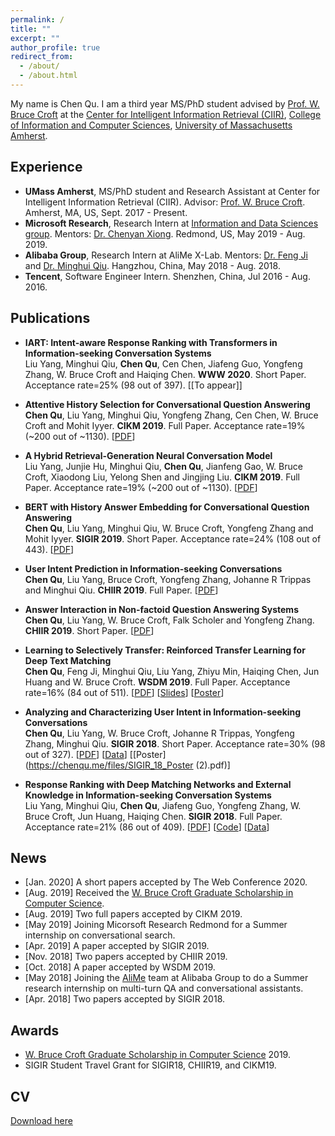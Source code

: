 ```yaml
---
permalink: /
title: ""
excerpt: ""
author_profile: true
redirect_from: 
  - /about/
  - /about.html
---
```


My name is Chen Qu. I am a third year MS/PhD student advised by [Prof. W. Bruce Croft](http://ciir.cs.umass.edu/croft) at the [Center for Intelligent Information Retrieval (CIIR)](http://ciir.cs.umass.edu/), [College of Information and Computer Sciences](https://www.cics.umass.edu/), [University of Massachusetts Amherst](https://www.umass.edu/).

## Experience
* **UMass Amherst**, MS/PhD student and Research Assistant at Center for Intelligent Information Retrieval (CIIR). Advisor: [Prof. W. Bruce Croft](http://ciir.cs.umass.edu/croft). Amherst, MA, US, Sept. 2017 - Present.  
* **Microsoft Research**, Research Intern at [Information and Data Sciences group](https://www.microsoft.com/en-us/research/group/information-and-data-sciences/). Mentors: [Dr. Chenyan Xiong](https://www.microsoft.com/en-us/research/people/cxiong/). Redmond, US, May 2019 - Aug. 2019.  
* **Alibaba Group**, Research Intern at AliMe X-Lab. Mentors: [Dr. Feng Ji](https://www.linkedin.com/in/feng-ji-68055b62/) and [Dr. Minghui Qiu](https://sites.google.com/site/qiumh0727/). Hangzhou, China, May 2018 - Aug. 2018.
* **Tencent**, Software Engineer Intern. Shenzhen, China, Jul 2016 - Aug. 2016.

## Publications
* **IART: Intent-aware Response Ranking with Transformers in Information-seeking Conversation Systems**  
Liu Yang, Minghui Qiu, **Chen Qu**, Cen Chen, Jiafeng Guo, Yongfeng Zhang, W. Bruce Croft and Haiqing Chen. **WWW 2020**. Short Paper. Acceptance rate=25% (98 out of 397). [[To appear]]  

* **Attentive History Selection for Conversational Question Answering**  
**Chen Qu**, Liu Yang, Minghui Qiu, Yongfeng Zhang, Cen Chen, W. Bruce Croft and Mohit Iyyer. **CIKM 2019**. Full Paper. Acceptance rate=19% (~200 out of ~1130). [[PDF](https://arxiv.org/abs/1908.09456)]  

* **A Hybrid Retrieval-Generation Neural Conversation Model**  
Liu Yang, Junjie Hu, Minghui Qiu, **Chen Qu**, Jianfeng Gao, W. Bruce Croft, Xiaodong Liu, Yelong Shen and Jingjing Liu. **CIKM 2019**. Full Paper. Acceptance rate=19% (~200 out of ~1130). [[PDF](https://arxiv.org/abs/1904.09068)]  

* **BERT with History Answer Embedding for Conversational Question Answering**  
**Chen Qu**, Liu Yang, Minghui Qiu, W. Bruce Croft, Yongfeng Zhang and Mohit Iyyer. **SIGIR 2019**. Short Paper. Acceptance rate=24% (108 out of 443). [[PDF](https://arxiv.org/abs/1905.05412)]  

* **User Intent Prediction in Information-seeking Conversations**  
**Chen Qu**, Liu Yang, Bruce Croft, Yongfeng Zhang, Johanne R Trippas and Minghui Qiu. **CHIIR 2019**. Full Paper. [[PDF](http://arxiv.org/abs/1901.03489)]  

* **Answer Interaction in Non-factoid Question Answering Systems**  
**Chen Qu**, Liu Yang, W. Bruce Croft, Falk Scholer and Yongfeng Zhang. **CHIIR 2019**. Short Paper. [[PDF](https://arxiv.org/abs/1901.03491)]  

* **Learning to Selectively Transfer: Reinforced Transfer Learning for Deep Text Matching**  
**Chen Qu**, Feng Ji, Minghui Qiu, Liu Yang, Zhiyu Min, Haiqing Chen, Jun Huang and W. Bruce Croft. **WSDM 2019**. Full Paper. Acceptance rate=16% (84 out of 511). [[PDF](http://arxiv.org/abs/1812.11561)] [[Slides](https://chenqu.me/files/Learning_to_Selectively_Transfer_WSDM19_QU.pdf)] [[Poster](https://chenqu.me/files/WSDM_19_Poster.pdf)]  

* **Analyzing and Characterizing User Intent in Information-seeking Conversations**  
**Chen Qu**, Liu Yang, W. Bruce Croft, Johanne R Trippas, Yongfeng Zhang, Minghui Qiu. **SIGIR 2018**. Short Paper. Acceptance rate=30% (98 out of 327). [[PDF](https://arxiv.org/abs/1804.08759)] [[Data](https://ciir.cs.umass.edu/downloads/msdialog/)] [[Poster](https://chenqu.me/files/SIGIR_18_Poster (2).pdf)]

* **Response Ranking with Deep Matching Networks and External Knowledge in Information-seeking Conversation Systems**  
Liu Yang, Minghui Qiu, **Chen Qu**, Jiafeng Guo, Yongfeng Zhang, W. Bruce Croft, Jun Huang, Haiqing Chen. **SIGIR 2018**. Full Paper. Acceptance rate=21% (86 out of  409). [[PDF](https://arxiv.org/abs/1805.00188)] [[Code](https://github.com/yangliuy/NeuralResponseRanking)] [[Data](https://ciir.cs.umass.edu/downloads/msdialog/)]

## News
* [Jan. 2020]  A short papers accepted by The Web Conference 2020.  
* [Aug. 2019]  Received the [W. Bruce Croft Graduate Scholarship in Computer Science](https://www.cics.umass.edu/support).  
* [Aug. 2019]  Two full papers accepted by CIKM 2019.  
* [May 2019]  Joining Micorsoft Research Redmond for a Summer internship on conversational search.  
* [Apr. 2019]  A paper accepted by SIGIR 2019.
* [Nov. 2018]  Two papers accepted by CHIIR 2019.
* [Oct. 2018]  A paper accepted by WSDM 2019.
* [May 2018]  Joining the [AliMe](http://alixiaomi.com/) team at Alibaba Group to do a Summer research internship on multi-turn QA and conversational assistants.
* [Apr. 2018]  Two papers accepted by SIGIR 2018.

## Awards
* [W. Bruce Croft Graduate Scholarship in Computer Science](https://www.cics.umass.edu/support) 2019.  
* SIGIR Student Travel Grant for SIGIR18, CHIIR19, and CIKM19.

## CV
[Download here](https://chenqu.me/files/ChenQU_CV.pdf)
